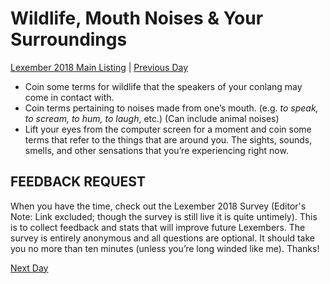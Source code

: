 # Wildlife, Mouth Noises & Your Surroundings
[Lexember 2018 Main Listing](_prompts/r-conlangs/lexember/2018/toc_lex18.md) | [Previous Day](_prompts/r-conlangs/lexember/2018/prompts/w4/27.md)

+ Coin some terms for wildlife that the speakers of your conlang may come in contact with.
+ Coin terms pertaining to noises made from one’s mouth. (e.g. _to speak, to scream, to hum, to laugh_, etc.) (Can include animal noises)
+ Lift your eyes from the computer screen for a moment and coin some terms that refer to the things that are around you. The sights, sounds, smells, and other sensations that you’re experiencing right now.

## FEEDBACK REQUEST

When you have the time, check out the Lexember 2018 Survey (Editor's Note: Link excluded; though the survey is still live it is quite untimely). This is to collect feedback and stats that will improve future Lexembers. The survey is entirely anonymous and all questions are optional. It should take you no more than ten minutes (unless you’re long winded like me). Thanks!

[Next Day](_prompts/r-conlangs/lexember/2018/prompts/w5/29.md)
